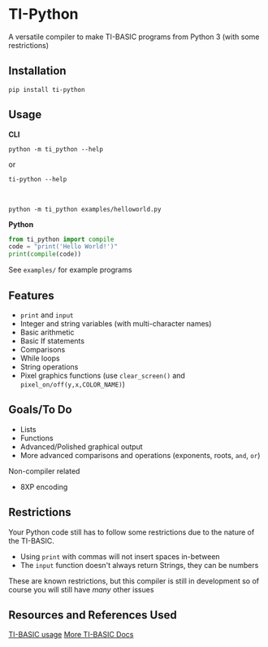 # TI-Python
A versatile compiler to make TI-BASIC programs from Python 3 (with some restrictions)

## Installation
```
pip install ti-python
```

## Usage
**CLI**
```
python -m ti_python --help
```
or
```
ti-python --help
```
<br>

```
python -m ti_python examples/helloworld.py
```

**Python**
```py
from ti_python import compile
code = "print('Hello World!')"
print(compile(code))
```

See `examples/` for example programs

## Features
 - `print` and `input`
 - Integer and string variables (with multi-character names)
 - Basic arithmetic
 - Basic If statements
 - Comparisons
 - While loops
 - String operations
 - Pixel graphics functions (use `clear_screen()` and `pixel_on/off(y,x,COLOR_NAME)`)

## Goals/To Do
 - Lists
 - Functions
 - Advanced/Polished graphical output
 - More advanced comparisons and operations (exponents, roots, `and`, `or`)

Non-compiler related
 - 8XP encoding

## Restrictions
Your Python code still has to follow some restrictions due to the nature of the TI-BASIC.
 - Using `print` with commas will not insert spaces in-between 
 - The `input` function doesn't always return Strings, they can be numbers

These are known restrictions, but this compiler is still in development so of course you will still have *many* other issues

## Resources and References Used
[TI-BASIC usage](http://tibasicdev.wikidot.com/starter-kit)
[More TI-BASIC Docs](https://learn.cemetech.net/)